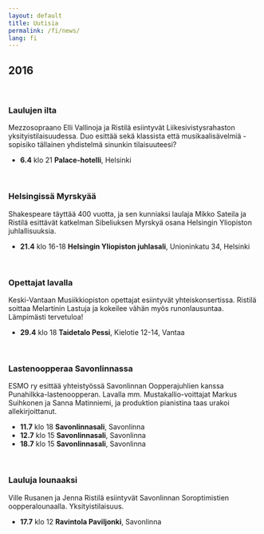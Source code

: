 ```yaml
---
layout: default
title: Uutisia
permalink: /fi/news/
lang: fi
---
```


## 2016

<br/>

### Laulujen ilta

Mezzosopraano Elli Vallinoja ja Ristilä esiintyvät Liikesivistysrahaston yksityistilaisuudessa. Duo esittää sekä klassista että musikaalisävelmiä - sopisiko tällainen yhdistelmä sinunkin tilaisuuteesi?

- __6.4__ klo 21 __Palace-hotelli__, Helsinki

<br/>

### Helsingissä Myrskyää

Shakespeare täyttää 400 vuotta, ja sen kunniaksi laulaja Mikko Sateila ja Ristilä esittävät katkelman Sibeliuksen Myrskyä osana Helsingin Yliopiston juhlallisuuksia.

- __21.4__ klo 16-18 __Helsingin Yliopiston juhlasali__, Unioninkatu 34, Helsinki

<br/>

### Opettajat lavalla

Keski-Vantaan Musiikkiopiston opettajat esiintyvät yhteiskonsertissa. Ristilä soittaa Melartinin Lastuja ja kokeilee vähän myös runonlausuntaa. Lämpimästi tervetuloa!

- __29.4__ klo 18 __Taidetalo Pessi__, Kielotie 12-14, Vantaa

<br/>

### Lastenoopperaa Savonlinnassa

ESMO ry esittää yhteistyössä Savonlinnan Oopperajuhlien kanssa Punahilkka-lastenoopperan. Lavalla mm. Mustakallio-voittajat Markus Suihkonen ja Sanna Matinniemi, ja produktion pianistina taas urakoi allekirjoittanut.

- __11.7__ klo 18 __Savonlinnasali__, Savonlinna
- __12.7__ klo 15 __Savonlinnasali__, Savonlinna
- __18.7__ klo 15 __Savonlinnasali__, Savonlinna

<br/>

### Lauluja lounaaksi

Ville Rusanen ja Jenna Ristilä esiintyvät Savonlinnan Soroptimistien oopperalounaalla. Yksityistilaisuus.

- __17.7__ klo 12 __Ravintola Paviljonki__, Savonlinna
